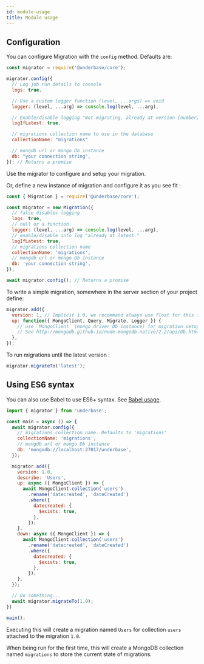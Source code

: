 ```yaml
---
id: module-usage
title: Module usage
---
```


## Configuration

You can configure Migration with the `config` method. Defaults are:

```javascript
const migrator = require('@underbase/core');

migrator.config({
  // Log job run details to console
  logs: true,

  // Use a custom logger function (level, ...args) => void
  logger: (level, ...arg) => console.log(level, ...arg),

  // Enable/disable logging "Not migrating, already at version {number}"
  logIfLatest: true,

  // migrations collection name to use in the database
  collectionName: "migrations"

  // mongdb url or mongo Db instance
  db: "your connection string",
}); // Returns a promise
```

Use the migrator to configure and setup your migration.

Or, define a new instance of migration and configure it as you see fit :

```javascript
const { Migration } = require('@underbase/core');

const migrator = new Migration({
  // false disables logging
  logs: true,
  // null or a function
  logger: (level, ...arg) => console.log(level, ...arg),
  // enable/disable info log "already at latest."
  logIfLatest: true,
  // migrations collection name
  collectionName: 'migrations',
  // mongdb url or mongo Db instance
  db: 'your connection string',
});

await migrator.config(); // Returns a promise
```

To write a simple migration, somewhere in the server section of your project define:

```javascript
migrator.add({
  version: 1, // Implicit 1.0, we recommand always use float for this field
  up: function({ MongoClient, Query, Migrate, Logger }) {
    // use `MongoClient` (mongo driver Db instance) for migration setup to version 1
    // See http://mongodb.github.io/node-mongodb-native/2.2/api/Db.html for db api
  },
});
```

To run migrations until the latest version :

```javascript
migrator.migrateTo('latest');
```

## Using ES6 syntax

You can also use Babel to use ES6+ syntax. See [Babel usage](babel-usage).

```js
import { migrator } from 'underbase';

const main = async () => {
  await migrator.config({
    // migrations collection name. Defaults to 'migrations'
    collectionName: 'migrations',
    // mongdb url or mongo Db instance
    db: 'mongodb://localhost:27017/underbase',
  });

  migrator.add({
    version: 1.0,
    describe: 'Users',
    up: async ({ MongoClient }) => {
      await MongoClient.collection('users')
        .rename('datecreated', 'dateCreated')
        .where({
          datecreated: {
            $exists: true,
          },
        });
    },
    down: async ({ MongoClient }) => {
      await MongoClient.collection('users')
        .rename('datecreated', 'dateCreated')
        .where({
          datecreated: {
            $exists: true,
          },
        });
    },
  });

  // Do something...
  await migrator.migrateTo(1.0);
})

main();
```

Executing this will create a migration named `Users` for collection `users` attached to the migration `1.0`.

When being run for the first time, this will create a MongoDB collection named `migrations` to store the current state of migrations.
